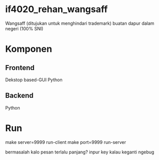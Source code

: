 # if4020_rehan_wangsaff
Wangsaff (ditujukan untuk menghindari trademark) buatan dapur dalam negeri (100% SNI)

# Komponen
## Frontend
Dekstop based-GUI
Python

## Backend
Python

# Run
make server=9999 run-client
make port=9999 run-server


bermasalah kalo pesan terlalu panjang?
inpur key kalau keganti ngebug